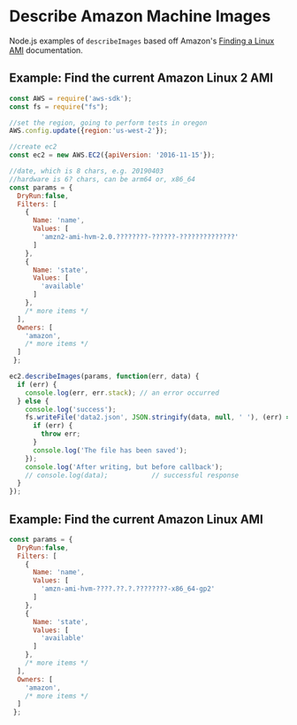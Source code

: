 # Describe Amazon Machine Images
Node.js examples of `describeImages` based off Amazon's [Finding a Linux AMI](https://docs.aws.amazon.com/AWSEC2/latest/UserGuide/finding-an-ami.html) documentation. 

## Example: Find the current Amazon Linux 2 AMI
```javascript
const AWS = require('aws-sdk');
const fs = require("fs");

//set the region, going to perform tests in oregon
AWS.config.update({region:'us-west-2'});

//create ec2
const ec2 = new AWS.EC2({apiVersion: '2016-11-15'});

//date, which is 8 chars, e.g. 20190403
//hardware is 6? chars, can be arm64 or, x86_64
const params = {
  DryRun:false,
  Filters: [
    {
      Name: 'name',
      Values: [
        'amzn2-ami-hvm-2.0.????????-??????-??????????????'
      ]
    },
    {
      Name: 'state',
      Values: [
        'available'
      ]
    },
    /* more items */
  ],
  Owners: [
    'amazon',
    /* more items */
  ]  
 };

ec2.describeImages(params, function(err, data) {
  if (err) {
    console.log(err, err.stack); // an error occurred
  } else {
    console.log('success');
    fs.writeFile('data2.json', JSON.stringify(data, null, ' '), (err) => {
      if (err) {
        throw err;
      }
      console.log('The file has been saved');
    });
    console.log('After writing, but before callback');
    // console.log(data);           // successful response
  }  
});
```

## Example: Find the current Amazon Linux AMI
```javascript
const params = {
  DryRun:false,
  Filters: [
    {
      Name: 'name',
      Values: [        
        'amzn-ami-hvm-????.??.?.????????-x86_64-gp2'
      ]
    },
    {
      Name: 'state',
      Values: [
        'available'
      ]
    },
    /* more items */
  ],
  Owners: [
    'amazon',
    /* more items */
  ]  
 };
```
